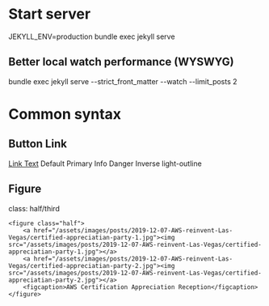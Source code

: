 # Start server
JEKYLL_ENV=production bundle exec jekyll serve
## Better local watch performance (WYSWYG)
bundle exec jekyll serve --strict_front_matter --watch --limit_posts 2

# Common syntax

## Button Link
<a href="#" class="btn btn--small btn--primary">Link Text</a>
Default
Primary
Info
Danger
Inverse
light-outline

## Figure
class: half/third
```
<figure class="half">
	<a href="/assets/images/posts/2019-12-07-AWS-reinvent-Las-Vegas/certified-appreciatian-party-1.jpg"><img src="/assets/images/posts/2019-12-07-AWS-reinvent-Las-Vegas/certified-appreciatian-party-1.jpg"></a>
	<a href="/assets/images/posts/2019-12-07-AWS-reinvent-Las-Vegas/certified-appreciatian-party-2.jpg"><img src="/assets/images/posts/2019-12-07-AWS-reinvent-Las-Vegas/certified-appreciatian-party-2.jpg"></a>
	<figcaption>AWS Certification Appreciation Reception</figcaption>
</figure>
```

